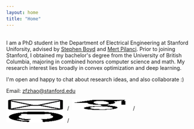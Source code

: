 ```yaml
---
layout: home
title: "Home"
---
```

<br>
I am a PhD student in the Department of Electrical Engineering at Stanford Uniforsity, advised by <a href="https://web.stanford.edu/~boyd/">Stephen Boyd</a> and <a href="https://stanford.edu/~pilanci/">Mert Pilanci</a>. Prior to joining Stanford, I obtained my bachelor's degree from the University of British Columbia, majoring in combined honors computer science and math. My research interest lies broadly in convex optimization and deep learning.

<p></p>
<p>I'm open and happy to chat about research ideas, and also collaborate :) </p>
<p></p>
<p></p>
<p>Email:&nbsp;<a href="mailto:zfzhao@stanford.edu">zfzhao@stanford.edu</a></p>

<p>
<a href="mailto:zfzhao@stanford.edu"><img src="assets/img/email.jpg" height="30" width="156" /></a> &nbsp/&nbsp
                <a href="mailto:zfzhao@stanford.edu"><img src="assets/img/scholar.jpg" height="30" width="156" /></a> &nbsp/&nbsp
                <a href="https://github.com/fangzhaoz"><img src="assets/img/github.jpg" height="30" width="156" /></a> &nbsp/&nbsp
</p>

